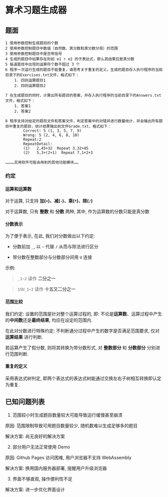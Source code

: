 # 算术习题生成器

## 题面
```
1 使用参数控制生成题目的个数
2 使用参数控制题目中数值（自然数、真分数和真分数分母）的范围
3 使用参数控制题目中是否带括号
4 生成的题目中如果存在形如 e1 ÷ e2 的子表达式，那么其结果应是真分数
5 每道题目中出现的运算符个数不超过 3 个
6 程序一次运行生成的题目不能重复，请思考关于重复的定义。生成的题目存入执行程序的当前目录下的Exercises.txt文件，格式如下：
    1. 四则运算题目1
    2. 四则运算题目2

7 在生成题目的同时，计算出所有题目的答案，并存入执行程序的当前目录下的Answers.txt文件，格式如下：
    1. 答案1
    2. 答案2

8 程序支持对给定的题目文件和答案文件，判定答案中的对错并进行数量统计，并会输出所有题目中重复的题目，统计结果输出到文件Grade.txt，格式如下：
        Correct: 5 (1, 3, 5, 7, 9)
        Wrong: 5 (2, 4, 6, 8, 10)
        Repeat:2
        RepeatDetail:
        (1)   2,45+32  Repeat 3,32+45                   
        (2)   5,3+(2+1)  Repeat 7,1+2+3

…………实用软件可能会用到的其他功能模块……
```

### 约定

#### 运算和运算数

对于运算, 只支持 **加(`+`)、减(`-`)、乘(`*`)、除(`/`)**

对于运算数, 只有 **整数** 和 **分数** 两种, 其中, 作为运算数的分数只能是真分数

#### 分数表示

为了便于表示, 在此, 我们对分数做出以下约定:

+ 分数前加 `_`, 以 `~` 代替 `/` 从而与除法进行区分

+ 带分数在整数部分与分数部分间用 `U` 连接

示例:

> `_1~2` 读作 **二分之一**

> `15U_1~2` 读作 **十五又二分之一**

#### 范围比较

我们约定: 设置的范围是针对整个运算过程的, 即: 不论是**运算数**、运算过程中产生的**中间数**还是**最终结果**, 均应在设定的范围内.

在此对分数进行特殊约定: 不判断通分过程中产生的数字是否满足范围要求, 仅对 **运算结果** 进行判断.

若运算产生了假分数, 则将其转换为带分数形式, 对 **整数部分** 和 **分数部分** 分别进行范围判断.

#### 重复的定义

采用表达式树判定, 即两个表达式的表达式树能通过交换左右子树相互转换即认定为重复.

## 已知问题列表

1. 范围较小时生成题目数量较大可能导致运行缓慢甚至崩溃

原因: 范围限制导致可用题目数量较少, 随机数难以生成足够多的题目

解决方案: 尚无良好的解决方案

2. 部分用户无法正常使用 Demo

原因: Github Pages 访问困难, 用户浏览器不支持 WebAssembly

解决方案: 换用国内服务器部署, 提醒用户升级浏览器

3. 界面不够直观, 操作便利性不足

解决方案: 进一步优化界面设计

<!--[![Open in Visual Studio Code](https://classroom.github.com/assets/open-in-vscode-f059dc9a6f8d3a56e377f745f24479a46679e63a5d9fe6f495e02850cd0d8118.svg)](https://classroom.github.com/online_ide?assignment_repo_id=451611&assignment_repo_type=GroupAssignmentRepo)-->

